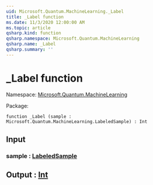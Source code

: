 ```yaml
---
uid: Microsoft.Quantum.MachineLearning._Label
title: _Label function
ms.date: 11/3/2020 12:00:00 AM
ms.topic: article
qsharp.kind: function
qsharp.namespace: Microsoft.Quantum.MachineLearning
qsharp.name: _Label
qsharp.summary: ''
---
```


# _Label function

Namespace: [Microsoft.Quantum.MachineLearning](xref:Microsoft.Quantum.MachineLearning)

Package: [](https://nuget.org/packages/)




```qsharp
function _Label (sample : Microsoft.Quantum.MachineLearning.LabeledSample) : Int
```


## Input

### sample : [LabeledSample](xref:Microsoft.Quantum.MachineLearning.LabeledSample)





## Output : [Int](xref:microsoft.quantum.lang-ref.int)

